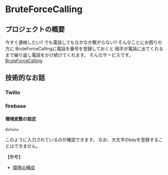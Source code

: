 # BruteForceCalling

## プロジェクトの概要

今すぐ連絡したい!!
でも電話してもなかなか繋がらない!!
そんなことにお困りの方に
BruteForceCallingに電話を番号を登録しておくと
相手が電話に出てくれるまで繰り返し電話をかけ続けてくれます。
そんなサービスです。
[BruteForceCalling](https://protopedia.net/prototype/801272ee79cfde7fa5960571fee36b9b)

## 技術的なお話

### Twilio


### firebase

#### 環境変数の設定

`dotenv` 

このように入力されているのが確認できます。
なお、大文字のkeyを登録することはできません。



【参考】
 * [環境の構成](https://firebase.google.com/docs/functions/config-env)